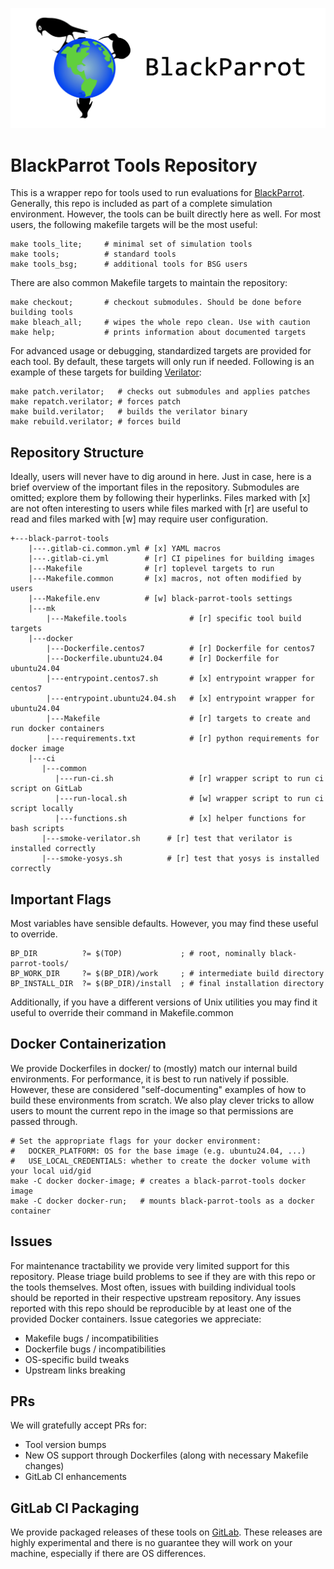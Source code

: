 ![BlackParrot Logo](docs/bp_logo.png)


# BlackParrot Tools Repository

This is a wrapper repo for tools used to run evaluations for [BlackParrot](https://github.com/black-parrot/black-parrot). 
Generally, this repo is included as part of a complete simulation environment.
However, the tools can be built directly here as well.
For most users, the following makefile targets will be the most useful:


    make tools_lite;     # minimal set of simulation tools
    make tools;          # standard tools
    make tools_bsg;      # additional tools for BSG users


There are also common Makefile targets to maintain the repository:


    make checkout;       # checkout submodules. Should be done before building tools
    make bleach_all;     # wipes the whole repo clean. Use with caution
    make help;           # prints information about documented targets


For advanced usage or debugging, standardized targets are provided for each tool.
By default, these targets will only run if needed.
Following is an example of these targets for building [Verilator](https://github.com/verilator/verilator):


    make patch.verilator;   # checks out submodules and applies patches
    make repatch.verilator; # forces patch
    make build.verilator;   # builds the verilator binary
    make rebuild.verilator; # forces build


## Repository Structure

Ideally, users will never have to dig around in here.
Just in case, here is a brief overview of the important files in the repository.
Submodules are omitted; explore them by following their hyperlinks.
Files marked with [x] are not often interesting to users while files marked with [r] are useful to read and files marked with [w] may require user configuration. 

    +---black-parrot-tools
        |---.gitlab-ci.common.yml # [x] YAML macros
        |---.gitlab-ci.yml        # [r] CI pipelines for building images
        |---Makefile              # [r] toplevel targets to run
        |---Makefile.common       # [x] macros, not often modified by users
        |---Makefile.env          # [w] black-parrot-tools settings
        |---mk
            |---Makefile.tools              # [r] specific tool build targets
        |---docker
            |---Dockerfile.centos7          # [r] Dockerfile for centos7
            |---Dockerfile.ubuntu24.04      # [r] Dockerfile for ubuntu24.04
            |---entrypoint.centos7.sh       # [x] entrypoint wrapper for centos7
            |---entrypoint.ubuntu24.04.sh   # [x] entrypoint wrapper for ubuntu24.04
            |---Makefile                    # [r] targets to create and run docker containers
            |---requirements.txt            # [r] python requirements for docker image
        |---ci
           |---common
              |---run-ci.sh                 # [r] wrapper script to run ci script on GitLab
              |---run-local.sh              # [w] wrapper script to run ci script locally
              |---functions.sh              # [x] helper functions for bash scripts
           |---smoke-verilator.sh      # [r] test that verilator is installed correctly
           |---smoke-yosys.sh          # [r] test that yosys is installed correctly


## Important Flags

Most variables have sensible defaults.
However, you may find these useful to override.

    BP_DIR          ?= $(TOP)             ; # root, nominally black-parrot-tools/
    BP_WORK_DIR     ?= $(BP_DIR)/work     ; # intermediate build directory
    BP_INSTALL_DIR  ?= $(BP_DIR)/install  ; # final installation directory

Additionally, if you have a different versions of Unix utilities you may find it useful to override their command in Makefile.common

## Docker Containerization

We provide Dockerfiles in docker/ to (mostly) match our internal build environments.
For performance, it is best to run natively if possible.
However, these are considered "self-documenting" examples of how to build these environments from scratch.
We also play clever tricks to allow users to mount the current repo in the image so that permissions are passed through.


    # Set the appropriate flags for your docker environment:
    #   DOCKER_PLATFORM: OS for the base image (e.g. ubuntu24.04, ...)
    #   USE_LOCAL_CREDENTIALS: whether to create the docker volume with your local uid/gid
    make -C docker docker-image; # creates a black-parrot-tools docker image
    make -C docker docker-run;   # mounts black-parrot-tools as a docker container


## Issues

For maintenance tractability we provide very limited support for this repository.
Please triage build problems to see if they are with this repo or the tools themselves.
Most often, issues with building individual tools should be reported in their respective upstream repository.
Any issues reported with this repo should be reproducible by at least one of the provided Docker containers.
Issue categories we appreciate:
  - Makefile bugs / incompatibilities
  - Dockerfile bugs / incompatibilities
  - OS-specific build tweaks
  - Upstream links breaking

## PRs

We will gratefully accept PRs for:
  - Tool version bumps
  - New OS support through Dockerfiles (along with necessary Makefile changes)
  - GitLab CI enhancements

## GitLab CI Packaging

We provide packaged releases of these tools on [GitLab](https://gitlab.com/bespoke-silicon-group/black-parrot-tools/-/packages).
These releases are highly experimental and there is no guarantee they will work on your machine, especially if there are OS differences.

